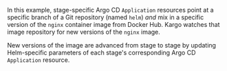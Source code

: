 In this example, stage-specific Argo CD `Application` resources point at a
specific branch of a Git repository (named `helm`) _and_ mix in a specific
version of the `nginx` container image from Docker Hub. Kargo watches that image
repository for new versions of the `nginx` image.

New versions of the image are advanced from stage to stage by updating
Helm-specific parameters of each stage's corresponding Argo CD `Application`
resource.
